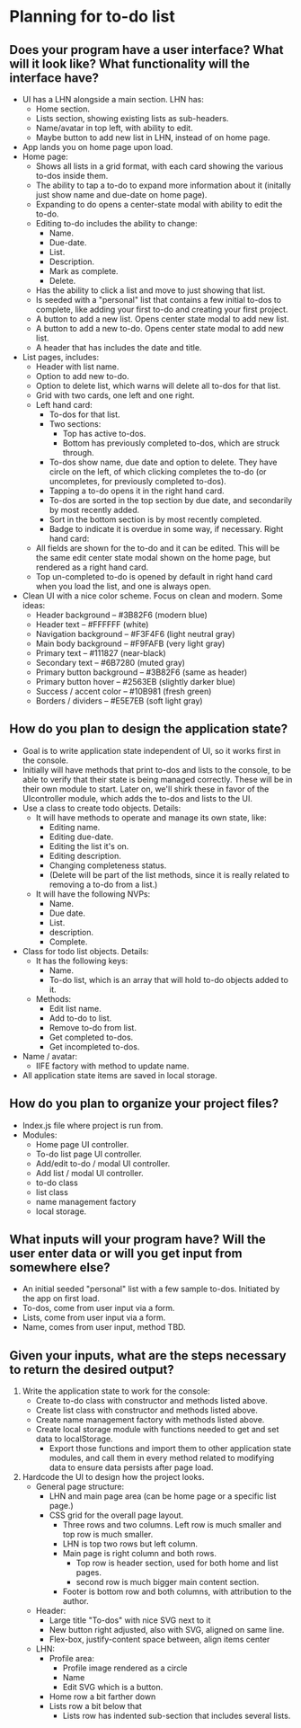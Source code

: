 # Planning for to-do list
## Does your program have a user interface? What will it look like? What functionality will the interface have?
- UI has a LHN alongside a main section. LHN has:
    - Home section. 
    - Lists section, showing existing lists as sub-headers. 
    - Name/avatar in top left, with ability to edit. 
    - Maybe button to add new list in LHN, instead of on home page. 
- App lands you on home page upon load. 
- Home page:
    - Shows all lists in a grid format, with each card showing the various to-dos inside them. 
    - The ability to tap a to-do to expand more information about it (initally just show name and due-date on home page). 
    - Expanding to do opens a center-state modal with ability to edit the to-do. 
    - Editing to-do includes the ability to change:
        - Name. 
        - Due-date. 
        - List. 
        - Description. 
        - Mark as complete. 
        - Delete. 
    - Has the ability to click a list and move to just showing that list. 
    - Is seeded with a "personal" list that contains a few initial to-dos to complete, like adding your first to-do and creating your first project.  
    - A button to add a new list. Opens center state modal to add new list. 
    - A button to add a new to-do. Opens center state modal to add new list. 
    - A header that has includes the date and title. 
- List pages, includes:
    - Header with list name. 
    - Option to add new to-do. 
    - Option to delete list, which warns will delete all to-dos for that list. 
    - Grid with two cards, one left and one right. 
    - Left hand card:
        - To-dos for that list. 
        - Two sections:
            - Top has active to-dos. 
            - Bottom has previously completed to-dos, which are struck through. 
        - To-dos show name, due date and option to delete. They have circle on the left, of which clicking completes the to-do (or uncompletes, for previously completed to-dos).
        - Tapping a to-do opens it in the right hand card. 
        - To-dos are sorted in the top section by due date, and secondarily by most recently added. 
        - Sort in the bottom section is by most recently completed. 
        - Badge to indicate it is overdue in some way, if necessary. 
    Right hand card:
    - All fields are shown for the to-do and it can be edited. This will be the same edit center state modal shown on the home page, but rendered as a right hand card. 
    - Top un-completed to-do is opened by default in right hand card when you load the list, and one is always open. 
- Clean UI with a nice color scheme. Focus on clean and modern. Some ideas:
    - Header background – #3B82F6 (modern blue)
    - Header text – #FFFFFF (white)
    - Navigation background – #F3F4F6 (light neutral gray)
    - Main body background – #F9FAFB (very light gray)
    - Primary text – #111827 (near-black)
    - Secondary text – #6B7280 (muted gray)
    - Primary button background – #3B82F6 (same as header)
    - Primary button hover – #2563EB (slightly darker blue)
    - Success / accent color – #10B981 (fresh green)
    - Borders / dividers – #E5E7EB (soft light gray)

## How do you plan to design the application state?
- Goal is to write application state independent of UI, so it works first in the console. 
- Initially will have methods that print to-dos and lists to the console, to be able to verify that their state is being managed correctly. These will be in their own module to start. Later on, we'll shirk these in favor of the UIcontroller module, which adds the to-dos and lists to the UI. 
- Use a class to create todo objects. Details:
    - It will have methods to operate and manage its own state, like:
        - Editing name. 
        - Editing due-date. 
        - Editing the list it's on. 
        - Editing description. 
        - Changing completeness status. 
        - (Delete will be part of the list methods, since it is really related to removing a to-do from a list.)
    - It will have the following NVPs:
        - Name. 
        - Due date. 
        - List. 
        - description. 
        - Complete. 
- Class for todo list objects. Details:
    - It has the following keys:
        - Name. 
        - To-do list, which is an array that will hold to-do objects added to it. 
    - Methods:
        - Edit list name. 
        - Add to-do to list. 
        - Remove to-do from list. 
        - Get completed to-dos. 
        - Get incompleted to-dos. 
- Name / avatar:
    - IIFE factory with method to update name. 
- All application state items are saved in local storage. 

## How do you plan to organize your project files? 
- Index.js file where project is run from. 
- Modules:
    - Home page UI controller. 
    - To-do list page UI controller. 
    - Add/edit to-do / modal UI controller. 
    - Add list / modal UI controller. 
    - to-do class
    - list class
    - name management factory 
    - local storage. 

## What inputs will your program have? Will the user enter data or will you get input from somewhere else?
- An initial seeded "personal" list with a few sample to-dos. Initiated by the app on first load. 
- To-dos, come from user input via a form. 
- Lists, come from user input via a form. 
- Name, comes from user input, method TBD. 

## Given your inputs, what are the steps necessary to return the desired output?
1. Write the application state to work for the console:
    - Create to-do class with constructor and methods listed above. 
    - Create list class with constructor and methods listed above. 
    - Create name management factory with methods listed above. 
    - Create local storage module with functions needed to get and set data to localStorage.
        - Export those functions and import them to other application state modules, and call them in every method related to modifying data to ensure data persists after page load. 
2. Hardcode the UI to design how the project looks. 
    - General page structure: 
        - LHN and main page area (can be home page or a specific list page.)
        - CSS grid for the overall page layout. 
            - Three rows and two columns. Left row is much smaller and top row is much smaller. 
            - LHN is top two rows but left column. 
            - Main page is right column and both rows. 
                - Top row is header section, used for both home and list pages. 
                - second row is much bigger main content section. 
            - Footer is bottom row and both columns, with attribution to the author. 
    - Header:
        - Large title "To-dos" with nice SVG next to it 
        - New button right adjusted, also with SVG, aligned on same line. 
        - Flex-box, justify-content space between, align items center
    - LHN: 
        - Profile area: 
            - Profile image rendered as a circle
            - Name 
            - Edit SVG which is a button. 
        - Home row a bit farther down 
        - Lists row a bit below that
            - Lists row has indented sub-section that includes several lists. 